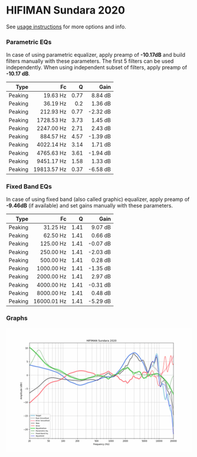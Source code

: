 # HIFIMAN Sundara 2020
See [usage instructions](https://github.com/jaakkopasanen/AutoEq#usage) for more options and info.

### Parametric EQs
In case of using parametric equalizer, apply preamp of **-10.17dB** and build filters manually
with these parameters. The first 5 filters can be used independently.
When using independent subset of filters, apply preamp of **-10.17 dB**.

| Type    | Fc          |    Q | Gain     |
|--------:|------------:|-----:|---------:|
| Peaking | 19.63 Hz    | 0.77 | 8.84 dB  |
| Peaking | 36.19 Hz    | 0.2  | 1.36 dB  |
| Peaking | 212.93 Hz   | 0.77 | -2.32 dB |
| Peaking | 1728.53 Hz  | 3.73 | 1.45 dB  |
| Peaking | 2247.00 Hz  | 2.71 | 2.43 dB  |
| Peaking | 884.57 Hz   | 4.57 | -1.39 dB |
| Peaking | 4022.14 Hz  | 3.14 | 1.71 dB  |
| Peaking | 4765.63 Hz  | 3.61 | -1.94 dB |
| Peaking | 9451.17 Hz  | 1.58 | 1.33 dB  |
| Peaking | 19813.57 Hz | 0.37 | -6.58 dB |

### Fixed Band EQs
In case of using fixed band (also called graphic) equalizer, apply preamp of **-9.46dB**
(if available) and set gains manually with these parameters.

| Type    | Fc          |    Q | Gain     |
|--------:|------------:|-----:|---------:|
| Peaking | 31.25 Hz    | 1.41 | 9.07 dB  |
| Peaking | 62.50 Hz    | 1.41 | 0.66 dB  |
| Peaking | 125.00 Hz   | 1.41 | -0.07 dB |
| Peaking | 250.00 Hz   | 1.41 | -2.03 dB |
| Peaking | 500.00 Hz   | 1.41 | 0.28 dB  |
| Peaking | 1000.00 Hz  | 1.41 | -1.35 dB |
| Peaking | 2000.00 Hz  | 1.41 | 2.97 dB  |
| Peaking | 4000.00 Hz  | 1.41 | -0.31 dB |
| Peaking | 8000.00 Hz  | 1.41 | 0.48 dB  |
| Peaking | 16000.01 Hz | 1.41 | -5.29 dB |

### Graphs
![](./HIFIMAN%20Sundara%202020.png)